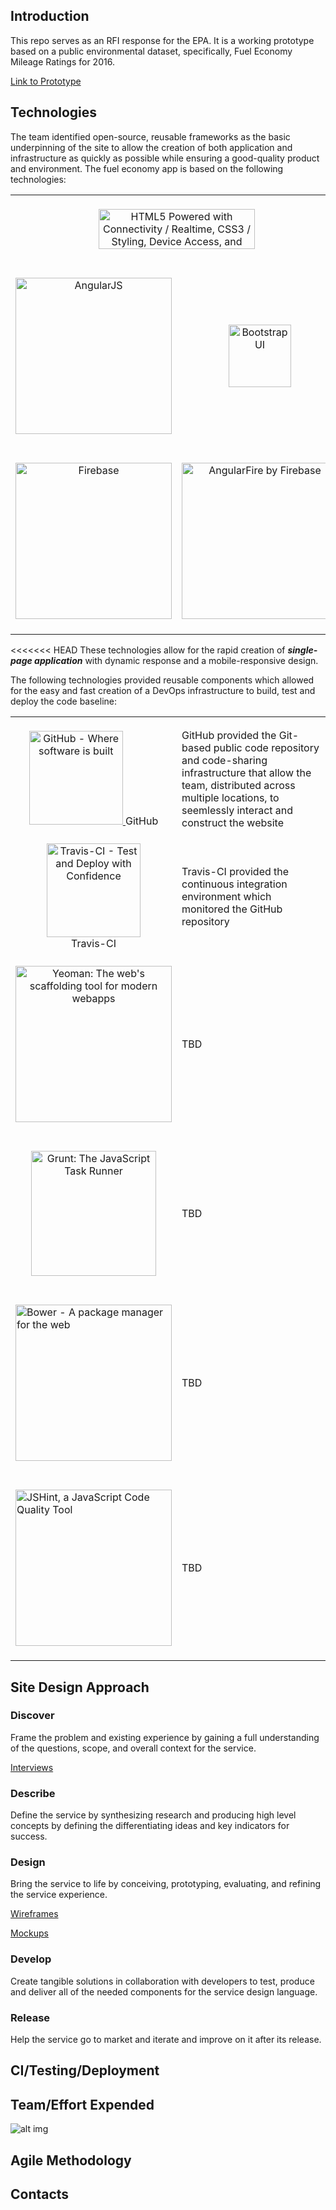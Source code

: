 
## Introduction
This repo serves as an RFI response for the EPA. It is a working prototype based on a public environmental dataset, specifically, Fuel Economy Mileage Ratings for 2016.

<a href="http://afseparfi.github.io/afseparfi/">Link to Prototype</a>

## Technologies

The team identified open-source, reusable frameworks as the basic underpinning of the site to allow the creation of both application and infrastructure as quickly as possible while ensuring a good-quality product and environment.  The fuel economy app is based on the following technologies:

<table>
    <tr>
        <td align="center" colspan="2">
            <br>
            <a href="http://www.w3schools.com/html/">
            <img src="http://www.w3.org/html/logo/badge/html5-badge-h-connectivity-css3-device-storage.png" width="250" height="64" alt="HTML5 Powered with Connectivity / Realtime, CSS3 / Styling, Device Access, and Offline &amp; Storage" title="HTML5 Powered with Connectivity / Realtime, CSS3 / Styling, Device Access, and Offline &amp; Storage">
            </a>
            <br><br>
        </td>
    </tr>
    <tr>
        <td align="center">
            <br>
            <a href="https://angularjs.org/">
                <img src="https://angularjs.org/img/AngularJS-large.png" width=250 alt="AngularJS" title="AngularJS">
            </a>
            <br><br>
        </td>
        <td align="center">
            <br>
            <a href="http://getbootstrap.com/">
                <img src="http://getbootstrap.com/assets/brand/bootstrap-solid.svg" width=100 alt="Bootstrap UI" title="Bootstrap">
            </a>
            <br><br>
        </td>
    </tr>
    <tr>
        <td align="center">
            <br>
            <a href="https://www.firebase.com/">
                <img src="https://szimek.github.io/presentation-firebase-intro/images/firebase_logo.png" width=250 alt="Firebase" title="Firebase">
            </a>
            <br><br>
        </td>
        <td align="center">
            <br>
            <a href="https://www.firebase.com/docs/web/libraries/angular/">
                <img src="https://gaslight-blog.s3.amazonaws.com/angular-plus-firebase-is-rad/afire-logo.png" width=250 alt="AngularFire by Firebase" title="AngularFire by Firebase">
            </a>
            <br><br>
        </td>
    </tr>
</table>

<<<<<<< HEAD
These technologies allow for the rapid creation of **_single-page application_** with dynamic response and a mobile-responsive design.

The following technologies provided reusable components which allowed for the easy and fast creation of a DevOps infrastructure to build, test and deploy the code baseline:


<table>
    <tr>
        <td align="center">
            <br>
            <a href="https://github.com/">
            <img src="https://assets-cdn.github.com/images/modules/logos_page/GitHub-Mark.png" width="150" alt="GitHub - Where software is built" title="GitHub - Where software is built">
            </a>GitHub
            <br><br>
        </td>
        <td>
        GitHub provided the Git-based public code repository and code-sharing infrastructure that allow the team, distributed across multiple locations, to seemlessly interact and construct the website
        </td>
        </tr><tr>
        <td align="center">
            <a href="https://travis-ci.org/">
                <img src="https://cdn.travis-ci.com/images/pro-landing/TravisCI-mascot-08c431a45f963bdd99b44c4cdb6d65b8.svg" width=150 alt="Travis-CI - Test and Deploy with Confidence" title="Travis-CI - Test and Deploy with Confidence">
            </a>
            <br>Travis-CI
            <br>
        </td>
        <td>
        Travis-CI provided the continuous integration environment which monitored the GitHub repository
        </td>
        </tr><tr>
        <td align="center">
            <br>
            <a href="http://yeoman.io/">
                <img src="https://raw.githubusercontent.com/yeoman/media/master/optimized/yeoman-300x200.png" width=250 alt="Yeoman: The web's scaffolding tool for modern webapps" title="Yeoman: The web's scaffolding tool for modern webapps">
            </a>
            <br><br>
        </td>
        <td>
        TBD
        </td>
        </tr><tr>
        <td align="center">
            <br>
            <a href="http://gruntjs.com/">
                <img src="https://raw.githubusercontent.com/gruntjs/gruntjs.com/master/src/media/grunt-logo.png" width=200 alt="Grunt: The JavaScript Task Runner" title="Grunt: The JavaScript Task Runner">
            </a>
            <br><br>
        </td>
        <td>
        TBD
        </td>
        </tr><tr>
        <td>
            <br>
            <a href="http://bower.io/">
                <img src="http://bower.io/img/bower-logo.png" width=250 alt="Bower - A package manager for the web" title="Bower - A package manager for the web">
            </a>
            <br><br>
        </td>
        <td>
        TBD
        </td>
        </tr><tr>
        <td>
            <br>
            <a href="http://jshint.com/">
                <img src="http://jshint.com/res/jshint-dark.png" width=250 alt="JSHint, a JavaScript Code Quality Tool" title="JSHint, a JavaScript Code Quality Tool">
            </a>
            <br><br>
        </td>
        <td>
        TBD
        </td>
        </tr><tr>
    </tr>
</table>


## Site Design Approach



### Discover
Frame the problem and existing experience by gaining a full understanding of the questions, scope, and overall context for the service.

<a href="https://www.youtube.com/watch?v=jTeDlUynA4I">Interviews</a>

### Describe
Define the service by synthesizing research and producing high level concepts by defining the differentiating ideas and key indicators for success.

### Design
Bring the service to life by conceiving, prototyping, evaluating, and refining the service experience.

<a href="http://txg483.axshare.com">Wireframes</a>

<a href="https://raw.githubusercontent.com/afseparfi/afseparfi/master/docs/epa_highfidelity.pdf">Mockups</a>

### Develop
Create tangible solutions in collaboration with developers to test, produce and deliver all of the needed components for the service design language.

### Release
Help the service go to market and iterate and improve on it after its release.



## CI/Testing/Deployment



## Team/Effort Expended

![alt img](https://raw.githubusercontent.com/afseparfi/afseparfi/master/docs/Team_Roles_Frame.png)



## Agile Methodology


## Contacts
